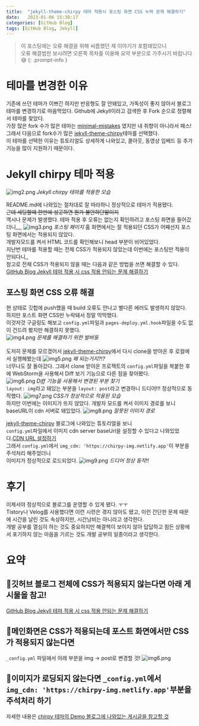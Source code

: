 ```yaml
---
title:  "jekyll-theme-chirpy 테마 적용시 포스팅 화면 CSS 누락 문제 해결하기"
date:   2023-01-06 15:30:17
categories: [GitHub Blog]
tags: [GitHub Blog, Jekyll]
---
```

> 이 포스팅에는 오류 해결을 위해 씨름했던 제 이야기가 포함돼있으니  
> 오류 해결법만 보시려면 오른쪽 목차를 이용해 요약 부분으로 가주시기 바랍니다😅
{: .prompt-info }

 
# 테마를 변경한 이유
기존에 쓰던 테마가 이쁘긴 하지만 반응형도 잘 안돼있고, 가독성이 좋지 않아서 블로그 테마를 변경하기로 마음먹었다.
Github에 Jekyll이라고 검색한 후 Fork 순으로 정렬해서 테마를 찾았다.  
가장 많은 fork 수가 많은 테마는 [minimal-mistakes](https://github.com/mmistakes/minimal-mistakes) 였지만 내 취향이 아니라서 패스!  
그래서 다음으로 fork수가 많은 [jekyll-theme-chirpy](https://github.com/cotes2020/jekyll-theme-chirpy)테마를 선택했다.  
이 테마를 선택한 이유는 튜토리얼도 상세하게 나와있고, 콜아웃, 동영상 임베드 등 추가기능을 많이 지원하기 때문이다.

# Jekyll chirpy 테마 적용  

![img2.png](/assets/img/2023-01-05-jekyll-post-css-ps/img.png)
_Jekyll chirpy 테마를 적용한 모습_

README.md에 나와있는 절차대로 잘 따라하니 정상적으로 테마가 적용됐다.  
~~근데 세팅할때 한번에 성공하면 뭔가 불안하단말이지~~  
역시나 문제가 발생했다. 테마 적용 후 오류는 없는지 확인하려고 포스팅 화면을 들어갔더니,,,,
![img3.png](/assets/img/2023-01-05-jekyll-post-css-ps/img2.png)
_포스팅 페이지_
홈 화면에서는 잘 적용되던 CSS가 어째선지 포스팅 화면에서는 적용되지 않았다.  
개발자모드를 켜서 HTML 코드를 확인해보니 head 부분이 비어있었다.  
지난번 테마를 적용할 때는 전체 CSS가 적용되지 않았는데 이번에는 포스팅만 적용이 안되다니,,  
참고로 전체 CSS가 적용되지 않을 때는 다음과 같은 방법을 쓰면 해결할 수 있다.  
[GitHub Blog Jekyll 테마 적용 시 css 적용 안되는 문제 해결하기](https://milk717.github.io/posts/Jekyll-theme-css-problem/)  
## 포스팅 화면 CSS 오류 해결 
현 상태로 깃헙에 push했을 때 build 오류도 안나고 별다른 에러도 발생하지 않았다.  
하지만 포스트 화면 CSS만 누락돼서 정말 막막했다.  
이것저것 구글링도 해보고 `config.yml`파일과 `pages-deploy.yml.hook`파일을 수도 없이 건드려 봤지만 해결하지 못했다.  
![img4.png](/assets/img/2023-01-05-jekyll-post-css-ps/img4.png)
_문제를 해결하기 위한 발버둥_  
<br/>
도저히 문제를 모르겠어서 [jekyll-theme-chirpy](https://github.com/cotes2020/jekyll-theme-chirpy)에서 다시 clone을 받아온 후 로컬에서 실행해봤는데
![img5.png](/assets/img/2023-01-05-jekyll-post-css-ps/img5.png)
_왜 되는거지?!?_
<br/>
너무나도 잘 돌아갔다. 그래서 clone 받아온 프로젝트의 `config.yml`파일을 복붙한 후에 WebStorm을 사용해서 Diff 보기 기능으로 다른 점을 찾아봤다.  
![img6.png](/assets/img/2023-01-05-jekyll-post-css-ps/img6.png)
_Diff 기능을 사용해서 변경된 부분 찾기_
<br/>
`layout: img`라고 돼있는 부분을 `layout: post`라고 변경하니 드디어!!! 정상적으로 동작했다.
![img7.png](/assets/img/2023-01-05-jekyll-post-css-ps/img7.png)
_CSS가 정상적으로 적용된 모습_
<br/>
하지만 이번에는 이미지가 뜨지 않았다. 개발자 모드를 켜서 이미지 경로를 보니 baseURL이 cdn 서버로 돼있었다.
![img8.png](/assets/img/2023-01-05-jekyll-post-css-ps/img8.png)
_잘못된 이미지 경로_

[jekyll-theme-chirpy](https://github.com/cotes2020/jekyll-theme-chirpy) 블로그에 나와있는 튜토리얼을 보니  
`config.yml`파일에서 이미지 cdn server baseUrl을 설정할 수 있다고 나와있었다.[CDN URL 설정하기](https://chirpy.cotes.page/posts/write-a-new-post/#cdn-url)  
그래서 `config.yml`에서 `img_cdn: 'https://chirpy-img.netlify.app'`이 부분을 주석처리 해주었더니  
이미지가 정상적으로 로드되었다.
![img9.png](/assets/img/2023-01-05-jekyll-post-css-ps/img9.png)
_드디어 정상 동작!!_

# 후기
이제서야 정상적으로 블로그를 운영할 수 있게 됐다. ㅜㅜ  
Tistory나 Velog를 사용했다면 이런 시련은 겪지 않아도 됐고, 이런 간단한 문제 때문에 시간을 날린 것도 속상하지만, 시간낭비는 아니라고 생각한다.   
개발 공부를 열심히 하는 것도 중요하지만 해결책이 보이지 않아 답답하고 힘든 상황에서 포기하지 않는 마음을 기르는 것도 개발 공부의 일종이라고 생각한다.

# 요약
## 📌깃허브 블로그 전체에 CSS가 적용되지 않는다면 아래 게시물을 참고!  
[GitHub Blog Jekyll 테마 적용 시 css 적용 안되는 문제 해결하기](https://milk717.github.io/posts/Jekyll-theme-css-problem/)  
## 📌메인화면은 CSS가 적용되는데 포스트 화면에서만 CSS가 적용되지 않는다면  
`_config.yml` 파일에서 아래 부분을 img -> post로 변경할 것!
![img6.png](/assets/img/2023-01-05-jekyll-post-css-ps/img6.png)
## 📌이미지가 로딩되지 않는다면 `_config.yml`에서 `img_cdn: 'https://chirpy-img.netlify.app'`부분을 주석처리 하기  
자세한 내용은 [chirpy 테마의 Demo 블로그에 나와있는 게시글을 참고할 것](https://chirpy.cotes.page/posts/write-a-new-post/#cdn-url)  


